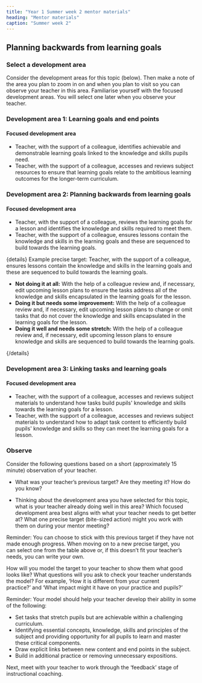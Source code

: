```yaml
---
title: "Year 1 Summer week 2 mentor materials"
heading: "Mentor materials"
caption: "Summer week 2"
---
```


## Planning backwards from learning goals

### Select a development area

Consider the development areas for this topic (below). Then make a note of the area you plan to zoom in on and when you plan to visit so you can observe your teacher in this area. Familiarise yourself with the focused development areas. You will select one later when you observe your teacher.

### Development area 1: Learning goals and end points

#### Focused development area

- Teacher, with the support of a colleague, identifies achievable and demonstrable learning goals linked to the knowledge and skills pupils need.
- Teacher, with the support of a colleague, accesses and reviews subject resources to ensure that learning goals relate to the ambitious learning outcomes for the longer-term curriculum.

### Development area 2: Planning backwards from learning goals

#### Focused development area

- Teacher, with the support of a colleague, reviews the learning goals for a lesson and identifies the knowledge and skills required to meet them.
- Teacher, with the support of a colleague, ensures lessons contain the knowledge and skills in the learning goals and these are sequenced to build towards the learning goals.

{details}
Example precise target: Teacher, with the support of a colleague, ensures lessons contain the knowledge and skills in the learning goals and these are sequenced to build towards the learning goals.

- **Not doing it at all:** With the help of a colleague review and, if necessary, edit upcoming lesson plans to ensure the tasks address all of the knowledge and skills encapsulated in the learning goals for the lesson.
- **Doing it but needs some improvement:** With the help of a colleague review and, if necessary, edit upcoming lesson plans to change or omit tasks that do not cover the knowledge and skills encapsulated in the learning goals for the lesson.
- **Doing it well and needs some stretch:** With the help of a colleague review and, if necessary, edit upcoming lesson plans to ensure knowledge and skills are sequenced to build towards the learning goals.

{/details}

### Development area 3: Linking tasks and learning goals

#### Focused development area

- Teacher, with the support of a colleague, accesses and reviews subject materials to understand how tasks build pupils' knowledge and skills towards the learning goals for a lesson.
- Teacher, with the support of a colleague, accesses and reviews subject materials to understand how to adapt task content to efficiently build pupils' knowledge and skills so they can meet the learning goals for a lesson.

### Observe

Consider the following questions based on a short (approximately 15 minute) observation of your teacher.

- What was your teacher’s previous target? Are they meeting it? How do you know?

- Thinking about the development area you have selected for this topic, what is your teacher already doing well in this area? Which focused development area best aligns with what your teacher needs to get better at? What one precise target (bite-sized action) might you work with them on during your mentor meeting?

Reminder: You can choose to stick with this previous target if they have not made enough progress. When moving on to a new precise target, you can select one from the table above or, if this doesn’t fit your teacher’s needs, you can write your own.

How will you model the target to your teacher to show them what good looks like? What questions will you ask to check your teacher understands the model? For example, ‘How it is different from your current practice?’ and ‘What impact might it have on your practice and pupils?’

Reminder: Your model should help your teacher develop their ability in some of the following:

- Set tasks that stretch pupils but are achievable within a challenging curriculum.
- Identifying essential concepts, knowledge, skills and principles of the subject and providing opportunity for all pupils to learn and master these critical components.
- Draw explicit links between new content and end points in the subject.
- Build in additional practice or removing unnecessary expositions.

Next, meet with your teacher to work through the ‘feedback’ stage of instructional coaching.
